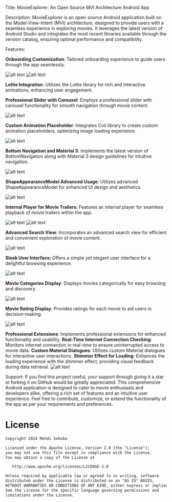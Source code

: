 Title: MovieExplorer: An Open Source MVI Architecture Android App

Description:
MovieExplorer is an open-source Android application built on the Model-View-Intent (MVI) architecture, designed to provide users with a seamless experience in exploring movies. It leverages the latest version of Android Studio and integrates the most recent libraries available through the version catalog, ensuring optimal performance and compatibility.

Features:

**Onboarding Customization**: Tailored onboarding experience to guide users through the app seamlessly.

![alt text](https://github.com/MehdiSekoba/imdb/blob/main/art/Screenshot_2024-04-06-19-19-03-664_com.mehdisekoba.imdb.jpg)
![alt text](https://github.com/MehdiSekoba/imdb/blob/main/art/Screenshot_2024-04-06-19-19-12-963_com.mehdisekoba.imdb.jpg)

**Lottie Integration**: Utilizes the Lottie library for rich and interactive animations, enhancing user engagement.

**Professional Slider with Carousel**: Employs a professional slider with carousel functionality for smooth navigation through movie content.

![alt text](https://github.com/MehdiSekoba/imdb/blob/main/art/Screenshot_2024-04-06-19-19-27-079_com.mehdisekoba.imdb.jpg)

**Custom Animation Placeholder**: Integrates Coil library to create custom animation placeholders, optimizing image loading experience.

![alt text](https://github.com/MehdiSekoba/imdb/blob/main/art/Screenshot_2024-04-06-19-19-27-079_com.mehdisekoba.imdb.jpg)

**Bottom Navigation and Material 3**: Implements the latest version of BottomNavigation along with Material 3 design guidelines for intuitive navigation.

![alt text](https://github.com/MehdiSekoba/imdb/blob/main/art/Screenshot_2024-04-06-19-19-27-079_com.mehdisekoba.imdb.jpg)

**ShapeAppearanceModel Advanced Usage**: Utilizes advanced ShapeAppearanceModel for enhanced UI design and aesthetics.

![alt text](https://github.com/MehdiSekoba/imdb/blob/main/art/Screenshot_2024-04-06-19-22-43-393_com.mehdisekoba.imdb.jpg)

**Internal Player for Movie Trailers**: Features an internal player for seamless playback of movie trailers within the app.

![alt text](https://github.com/MehdiSekoba/imdb/blob/main/art/Screenshot_2024-04-06-19-22-29-599_com.mehdisekoba.imdb.jpg)
![alt text](https://github.com/MehdiSekoba/imdb/blob/main/art/Screenshot_2024-04-06-19-23-23-090_com.mehdisekoba.imdb.jpg)

**Advanced Search View**: Incorporates an advanced search view for efficient and convenient exploration of movie content.

![alt text](https://github.com/MehdiSekoba/imdb/blob/main/art/Screenshot_2024-04-06-19-23-44-303_com.mehdisekoba.imdb.jpg)

**Sleek User Interface**: Offers a simple yet elegant user interface for a delightful browsing experience.

![alt text](https://github.com/MehdiSekoba/imdb/blob/main/art/Screenshot_2024-04-06-19-19-27-079_com.mehdisekoba.imdb.jpg)

**Movie Categories Display**: Displays movies categorically for easy browsing and discovery.

![alt text](https://github.com/MehdiSekoba/imdb/blob/main/art/Screenshot_2024-04-06-19-19-57-417_com.mehdisekoba.imdb.jpg)

**Movie Rating Display**: Provides ratings for each movie to aid users in decision-making.

![alt text](https://github.com/MehdiSekoba/imdb/blob/main/art/Screenshot_2024-04-06-19-21-49-422_com.mehdisekoba.imdb.jpg)

**Professional Extensions**: Implements professional extensions for enhanced functionality and usability.
**Real-Time Internet Connection Checking**: Monitors internet connection in real-time to ensure uninterrupted access to movie data.
**Custom Material Dialogues**: Utilizes custom Material dialogues for interactive user interactions.
**Shimmer Effect for Loading**: Enhances the loading experience with the shimmer effect, providing visual feedback during data retrieval.
![alt text](https://github.com/MehdiSekoba/imdb/blob/main/art/Screenshot_2024-04-06-19-23-16-505_com.mehdisekoba.imdb.jpg)

Support:
If you find this project useful, your support through giving it a star or forking it on GitHub would be greatly appreciated.
This comprehensive Android application is designed to cater to movie enthusiasts and developers alike, offering a rich set of features and an intuitive user experience. Feel free to contribute, customize, or extend the functionality of the app as per your requirements and preferences.
# License
```xml
Copyright 2024 Mehdi Sekoba

Licensed under the Apache License, Version 2.0 (the "License");
you may not use this file except in compliance with the License.
You may obtain a copy of the License at

   http://www.apache.org/licenses/LICENSE-2.0

Unless required by applicable law or agreed to in writing, software
distributed under the License is distributed on an "AS IS" BASIS,
WITHOUT WARRANTIES OR CONDITIONS OF ANY KIND, either express or implied.
See the License for the specific language governing permissions and
limitations under the License.
```


